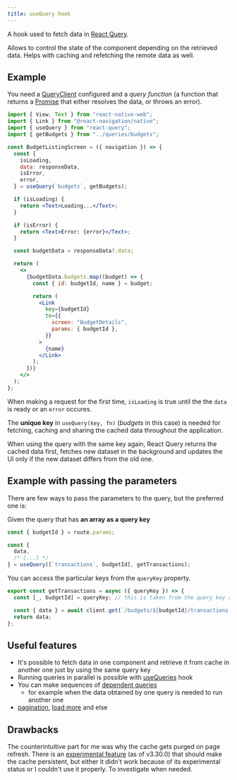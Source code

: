 ```yaml
---
title: useQuery hook
---
```


A hook used to fetch data in [React Query](/knowledge/react/packages/react-query/_index.md).

Allows to control the state of the component depending on the retrieved data. Helps with caching and refetching the remote data as well.

## Example

You need a [QueryClient](/knowledge/react/packages/react-query/queryclient.md) configured and a _query function_ (a function that returns a [Promise](//promise) that either resolves the data, or throws an error).

```jsx
import { View, Text } from "react-native-web";
import { Link } from "@react-navigation/native";
import { useQuery } from "react-query";
import { getBudgets } from "../queries/budgets";

const BudgetListingScreen = ({ navigation }) => {
  const {
    isLoading,
    data: responseData,
    isError,
    error,
  } = useQuery(`budgets`, getBudgets);

  if (isLoading) {
    return <Text>Loading...</Text>;
  }

  if (isError) {
    return <Text>Error: {error}</Text>;
  }

  const budgetData = responseData?.data;

  return (
    <>
      {budgetData.budgets.map((budget) => {
        const { id: budgetId, name } = budget;

        return (
          <Link
            key={budgetId}
            to={{
              screen: "BudgetDetails",
              params: { budgetId },
            }}
          >
            {name}
          </Link>
        );
      })}
    </>
  );
};
```

When making a request for the first time, `isLoading` is true until the the `data` is ready or an `error` occures.

The **unique key** in `useQuery(key, fn)` (_budgets_ in this case) is needed for fetching, caching and sharing the cached data throughout the application.

When using the query with the same key again, React Query returns the cached data first, fetches new dataset in the background and updates the UI only if the new dataset differs from the old one.

## Example with passing the parameters

There are few ways to pass the parameters to the query, but the preferred one is:

Given the query that has **an array as a query key**

```js
const { budgetId } = route.params;

const {
  data,
  /* [...] */
} = useQuery([`transactions`, budgetId], getTransactions);
```

You can access the particular keys from the `queryKey` property.

```js
export const getTransactions = async ({ queryKey }) => {
  const [_, budgetId] = queryKey; // this is taken from the query key array

  const { data } = await client.get(`/budgets/${budgetId}/transactions`);
  return data;
};
```

## Useful features

- It's possible to fetch data in one component and retrieve it from cache in another one just by using the same query key
- Running queries in parallel is possible with [useQueries](/https://react-query.tanstack.com/guides/parallel-queries#dynamic-parallel-queries-with-usequeries) hook
- You can make sequences of [dependent queries](/https://react-query.tanstack.com/guides/dependent-queries)
  - for example when the data obtained by one query is needed to run another one
- [pagination](/https://react-query.tanstack.com/examples/pagination), [load more](/https://react-query.tanstack.com/examples/load-more-infinite-scroll) and else

## Drawbacks

The counterintuitive part for me was why the cache gets purged on page refresh. There is an [experimental feature](/https://react-query.tanstack.com/plugins/createwebstoragepersistor) (as of v3.30.0) that should make the cache persistent, but either it didn't work because of its experimental status or I couldn't use it properly. To investigate when needed.

<!--
lastUpdated: 24 Nov 2021
-->
